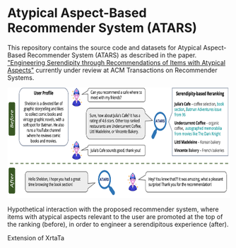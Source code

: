 # Atypical Aspect-Based Recommender System (ATARS)
This repository contains the source code and datasets for Atypical Aspect-Based Recommender System (ATARS) as described in the paper. ["Engineering Serendipity through Recommendations of Items with Atypical Aspects"](https://arxiv.org/pdf/2505.23580) currently under review at ACM Transactions on Recommender Systems.

<p align="center">
  <img src="figs/atars_interaction.png" height="250">
</p>

Hypothetical interaction with the proposed recommender system, where items with atypical aspects relevant to the user are promoted at the top of the ranking (before), in order to engineer a serendipitous experience (after).

Extension of XrtaTa
